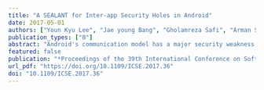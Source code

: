 ```yaml
---
title: "A SEALANT for Inter-app Security Holes in Android"
date: 2017-05-01
authors: ["Youn Kyu Lee", "Jae young Bang", "Gholamreza Safi", "Arman Shahbazian", "Yixue Zhao", "Nenad Medvidovic"]
publication_types: ["0"]
abstract: "Android's communication model has a major security weakness: malicious apps can manipulate other apps into performing unintended operations and can steal end-user data, while appearing ordinary and harmless. This paper presents SEALANT, a technique that combines static analysis of app code, which infers vulnerable communication channels, with runtime monitoring of inter-app communication through those channels, which helps to prevent attacks. SEALANT's extensive evaluation demonstrates that (1) it detects and blocks inter-app attacks with high accuracy in a corpus of over 1,100 real-world apps, (2) it suffers from fewer false alarms than existing techniques in several representative scenarios, (3) its performance overhead is negligible, and (4) end-users do not find it challenging to adopt."
featured: false
publication: "*Proceedings of the 39th International Conference on Software Engineering* (**ICSE**), acceptance rate: **17.1%** = 68/398"
url_pdf: "https://doi.org/10.1109/ICSE.2017.36"
doi: "10.1109/ICSE.2017.36"
---
```


